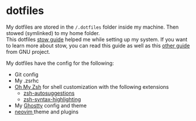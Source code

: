# dotfiles

My dotfiles are stored in the `/.dotfiles` folder inside my machine. Then stowed (symlinked) to my home folder.  
This dotfiles [stow guide](https://www.jakewiesler.com/blog/managing-dotfiles) helped me while setting up my system. If you want to learn more about stow, you can read this guide as well as this [other guide](https://www.gnu.org/software/stow/manual/stow.html#Terminology) from GNU project.

My dotfiles have the config for the following:
- Git config
- My .zsrhc
- [Oh My Zsh](https://ohmyz.sh/) for shell customization with the following extensions
	- [zsh-autosuggestions](https://github.com/zsh-users/zsh-autosuggestions)
	- [zsh-syntax-highlighting](https://github.com/zsh-users/zsh-syntax-highlighting)
- My [Ghostty](https://ghostty.org/) config and theme
- [neovim ](https://neovim.io/) theme and plugins 
